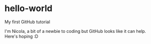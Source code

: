# hello-world
My first GitHub tutorial

I'm Nicola, a bit of a newbie to coding but GitHub looks like it can help. Here's hoping :D
